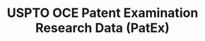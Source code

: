 ---
bigquery: https://console.cloud.google.com/bigquery?p=patents-public-data&d=uspto_oce_pair&page=dataset
citation: 'Graham, S. Marco, A., and Miller, A. (2015). “The USPTO Patent Examination
  Research Dataset: A Window on the Process of Patent Examination.”'
contributors: Graham, S. Marco, A., Miller, A.
cost: None
description: The latest version of PatEx (referred to below as the 2020 release) contains
  detailed information on nearly 11.9 million publicly-viewable provisional and non-provisional
  patent applications to the USPTO and over 4.6 million Patent Cooperation Treaty
  (PCT) applications. It is based on data that OCE downloaded from the Patent Examination
  Data System (PEDS) in April, 2021. The PEDS data are sourced from Public PAIR. The
  first time that OCE used PEDS as the basis of PatEx was for the 2019 release. We
  took the PEDS data and organized it into the familiar PatEx data files, which are
  based on the organization of the Public PAIR portal. The data files include information
  on each application’s characteristics, prosecution history, continuation history,
  claims of foreign priority, patent term adjustment history, publication history,
  and correspondence address information.
documentation: 'For the 2019 and later releases, new technical documentation is available
  https://www.uspto.gov/sites/default/files/documents/PatEx-2019-Technical-Doc.pdf


  A document describing the 2014-2017 data sets is available and can be cited as:
  Graham, Stuart J.H. and Marco, Alan C. and Miller, Richard, The USPTO Patent Examination
  Research Dataset: A Window on the Process of Patent Examination (November 30, 2015).
  Available at SSRN: https://ssrn.com/abstract=2702637.'
last_edit: Mon, 04 Apr 2022 19:06:22 GMT
location: https://www.uspto.gov/ip-policy/economic-research/research-datasets/patent-examination-research-dataset-public-pair
maintained_by: EconomicsData@uspto.gov
related_publications: https://ssrn.com/abstract=29956744, https://ssrn.com/abstract=2702637
schema_fields: '[''correspondence_postal_code'', ''status_code'', ''patent_issue_date'',
  ''foreign_parent_date'', ''wipo_pub_date'', ''parent_filing_date'', ''correspondence_street_line_2'',
  ''sequence_number'', ''file_location'', ''file_location_date'', ''inventor_rank'',
  ''inventor_country_code'', ''application_type'', ''customer_number'', ''appl_status_date'',
  ''invention_title'', ''inventor_address_type'', ''examiner_id'', ''aia_first_to_file'',
  ''correspondence_street_line_1'', ''abandon_date'', ''event_description'', ''continuation_type'',
  ''status_description'', ''parent_country'', ''confirm_number'', ''recorded_date'',
  ''examiner_name_first'', ''correspondence_region_name'', ''child_application_number'',
  ''parent_application_number'', ''patent_number'', ''foreign_parent_id'', ''inventor_name_middle'',
  ''examiner_art_unit'', ''small_entity_indicator'', ''inventor_region_code'', ''application_number'',
  ''parent_country_code'', ''inventor_name_last'', ''application_number_pair'', ''correspondence_name_line_2'',
  ''inventor_name_first'', ''appl_status_code'', ''invention_subject_matter'', ''correspondence_city'',
  ''earliest_pgpub_number'', ''event_code'', ''examiner_name_middle'', ''inventor_country_name'',
  ''disposal_type'', ''uspc_class'', ''filing_date'', ''examiner_name_last'', ''child_filing_date'',
  ''earliest_pgpub_date'', ''uspc_subclass'', ''atty_docket_number'', ''wipo_pub_number'',
  ''correspondence_name_line_1'', ''correspondence_country_code'', ''correspondence_country_name'',
  ''correspondence_region_code'']'
shortname: patex
tags:
- patents
- legal
- history
terms_of_use: 'USPTO’s online databases are not designed or intended to be a source
  for bulk downloads of USPTO data when accessed through the website’s interfaces.
  Individuals, companies, IP addresses, or blocks of IP addresses who, in effect,
  deny or decrease service by generating unusually high numbers of database accesses
  (searches, pages, or hits), whether generated manually or in an automated fashion,
  may be denied access to USPTO servers without notice.


  Bulk data products may be separately obtained from the USPTO, either for free or
  at the cost of dissemination. For details, see information on Electronic Bulk Data
  Products: https://www.uspto.gov/learning-and-resources/electronic-bulk-data-products'
title: USPTO OCE Patent Examination Research Data (PatEx)
uuid: 4342caa7-23af-420c-b2f6-6088f133df6a
---